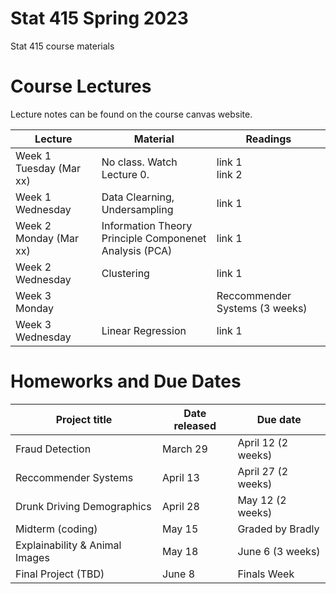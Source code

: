 # Stat 415 Spring 2023 
Stat 415 course materials



# Course Lectures 

Lecture notes can be found on the course canvas website. 


| Lecture                  | Material | Readings                
|--------------------------------|---------------|-------------------------|
| Week 1 Tuesday (Mar xx)            |    No class. Watch Lecture 0.   | link 1 <br/> link 2  |
| Week 1 Wednesday         | Data Clearning, Undersampling      | link 1  |
| Week 2 Monday (Mar xx)     | Information Theory   <br/> Principle Componenet Analysis (PCA)  | link 1  |
| Week 2 Wednesday               | Clustering        | link 1  |
| Week 3 Monday |        | Reccommender Systems    (3 weeks) | link 1  |
| Week 3 Wednesday          | Linear Regression        | link 1  |



# Homeworks and Due Dates


| Project title                  | Date released | Due date                
|--------------------------------|---------------|-------------------------|
| Fraud Detection                | March 29      | April 12 (2 weeks)  |
| Reccommender Systems           | April 13      | April 27 (2 weeks)  |
| Drunk Driving Demographics     | April 28      | May 12   (2 weeks)  |
| Midterm (coding)               | May 15        | Graded by Bradly    |
| Explainability & Animal Images | May 18        | June 6    (3 weeks) | 
| Final Project (TBD)            | June 8        | Finals Week         |
